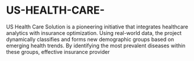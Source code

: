 # US-HEALTH-CARE-
US Health Care Solution is a pioneering initiative that integrates healthcare analytics with insurance optimization. Using real-world data, the project dynamically classifies and forms new demographic groups based on emerging health trends. By identifying the most prevalent diseases within these groups, effective insurance provider
